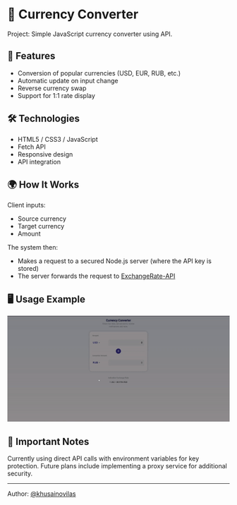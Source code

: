 # 💱 Currency Converter

Project: Simple JavaScript currency converter using API.

## 🚀 Features

- Conversion of popular currencies (USD, EUR, RUB, etc.)
- Automatic update on input change
- Reverse currency swap
- Support for 1:1 rate display

## 🛠️ Technologies

- HTML5 / CSS3 / JavaScript
- Fetch API
- Responsive design
- API integration

## 🌍 How It Works

Client inputs:
- Source currency
- Target currency
- Amount

The system then:
- Makes a request to a secured Node.js server (where the API key is stored)
- The server forwards the request to [ExchangeRate-API](https://www.exchangerate-api.com/)

## 🖥️ Usage Example

![Application demo](demo.gif)

## 📌 Important Notes

Currently using direct API calls with environment variables for key protection. Future plans include implementing a proxy service for additional security.

---

Author: [@khusainovilas](https://github.com/khusainovilas)